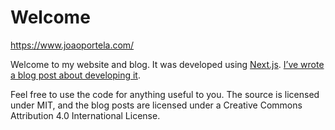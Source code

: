 # Welcome

https://www.joaoportela.com/

Welcome to my website and blog. It was developed using [Next.js](https://nextjs.org). [I’ve wrote a blog post about developing it](https://www.joaoportela.com/creating-my-blog-using-nextjs).

Feel free to use the code for anything useful to you. The source is licensed under MIT, and the blog posts are licensed under a Creative Commons Attribution 4.0 International License.

